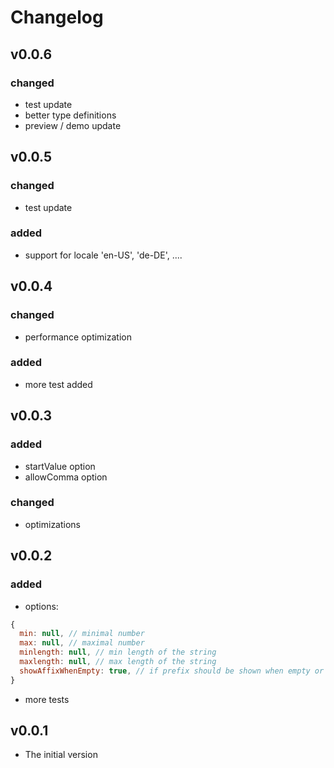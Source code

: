 # Changelog

## v0.0.6
### changed
- test update
- better type definitions
- preview / demo update

## v0.0.5
### changed
- test update
### added
- support for locale 'en-US', 'de-DE', ....

## v0.0.4
### changed
- performance optimization
### added
- more test added

## v0.0.3
### added
- startValue option
- allowComma option

### changed
- optimizations

## v0.0.2
### added
- options:
```js
{
  min: null, // minimal number
  max: null, // maximal number
  minlength: null, // min length of the string
  maxlength: null, // max length of the string
  showAffixWhenEmpty: true, // if prefix should be shown when empty or not.
}
```
- more tests

## v0.0.1
- The initial version
